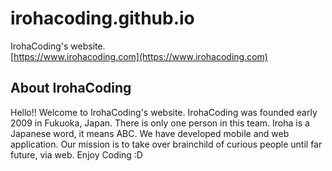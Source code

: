 # irohacoding.github.io
IrohaCoding's website.  
[https://www.irohacoding.com](https://www.irohacoding.com)

## About IrohaCoding
Hello!! Welcome to IrohaCoding's website. IrohaCoding was founded early 2009 in Fukuoka, Japan.
There is only one person in this team. Iroha is a Japanese word, it means ABC.
We have developed mobile and web application.
Our mission is to take over brainchild of curious people until far future, via web.
Enjoy Coding :D
